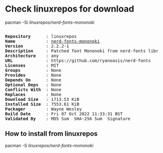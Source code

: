 # Check linuxrepos for download

pacman -Si *linuxrepos/nerd-fonts-mononoki*

<div class="highlight"><pre class="highlight"><text>
<b>Repository</b>      : linuxrepos
<b>Name</b>            : <a href="../../x86_64/nerd-fonts-mononoki-2.2.2-1-any.pkg.tar.zst">nerd-fonts-mononoki</a>
<b>Version</b>         : 2.2.2-1
<b>Description</b>     : Patched font Mononoki from nerd-fonts library
<b>Architecture</b>    : any
<b>URL</b>             : https://github.com/ryanoasis/nerd-fonts
<b>Licenses</b>        : MIT
<b>Groups</b>          : None
<b>Provides</b>        : None
<b>Depends On</b>      : None
<b>Optional Deps</b>   : None
<b>Conflicts With</b>  : None
<b>Replaces</b>        : None
<b>Download Size</b>   : 1713.53 KiB
<b>Installed Size</b>  : 7553.61 KiB
<b>Packager</b>        : Wayne Wesley <wayne6324@gmail.com>
<b>Build Date</b>      : Fri 07 Oct 2022 11:33:31 BST
<b>Validated By</b>    : MD5 Sum  SHA-256 Sum  Signature
</text></pre></div>

## How to install from linuxrepos

pacman -S *linuxrepos/nerd-fonts-mononoki*
